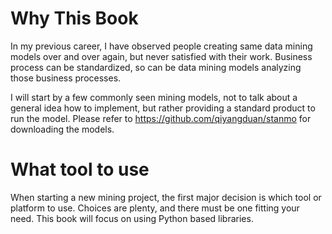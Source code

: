 Why This Book
=======

In my previous career, I have observed people creating same data mining models over and over again, but never satisfied with their work.
Business process can be standardized, so can be data mining models analyzing those business processes.

I will start by a few commonly seen mining models, not to talk about a general idea how to implement, but rather providing a standard product to run the model. Please refer to https://github.com/qiyangduan/stanmo for downloading the models.

What tool to use
=======
When starting a new mining project, the first major decision is which tool or platform to use. Choices are plenty, and there must be one fitting your need. This book will focus on using Python based libraries. 


